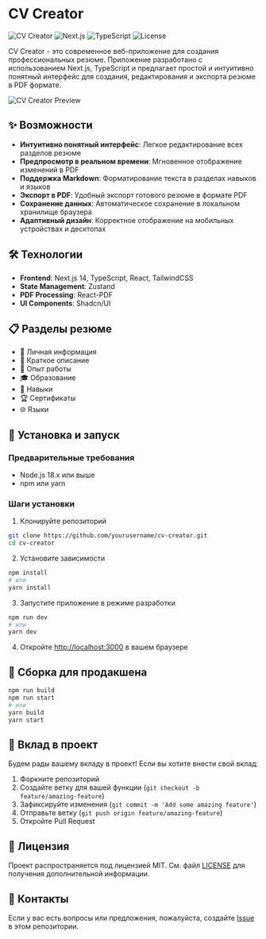 # CV Creator

![CV Creator](https://img.shields.io/badge/Status-Active-brightgreen)
![Next.js](https://img.shields.io/badge/Next.js-14-black)
![TypeScript](https://img.shields.io/badge/TypeScript-5-blue)
![License](https://img.shields.io/badge/License-MIT-green)

CV Creator - это современное веб-приложение для создания профессиональных резюме. Приложение разработано с использованием Next.js, TypeScript и предлагает простой и интуитивно понятный интерфейс для создания, редактирования и экспорта резюме в PDF формате.

![CV Creator Preview](https://placehold.co/600x400?text=CV+Creator)

## ✨ Возможности

- **Интуитивно понятный интерфейс**: Легкое редактирование всех разделов резюме
- **Предпросмотр в реальном времени**: Мгновенное отображение изменений в PDF
- **Поддержка Markdown**: Форматирование текста в разделах навыков и языков
- **Экспорт в PDF**: Удобный экспорт готового резюме в формате PDF
- **Сохранение данных**: Автоматическое сохранение в локальном хранилище браузера
- **Адаптивный дизайн**: Корректное отображение на мобильных устройствах и десктопах

## 🛠️ Технологии

- **Frontend**: Next.js 14, TypeScript, React, TailwindCSS
- **State Management**: Zustand
- **PDF Processing**: React-PDF
- **UI Components**: Shadcn/UI

## 📋 Разделы резюме

- 👤 Личная информация
- 📝 Краткое описание
- 💼 Опыт работы
- 🎓 Образование
- 🔧 Навыки
- 🏆 Сертификаты
- 🌐 Языки

## 🚀 Установка и запуск

### Предварительные требования

- Node.js 18.x или выше
- npm или yarn

### Шаги установки

1. Клонируйте репозиторий
```bash
git clone https://github.com/yourusername/cv-creator.git
cd cv-creator
```

2. Установите зависимости
```bash
npm install
# или
yarn install
```

3. Запустите приложение в режиме разработки
```bash
npm run dev
# или
yarn dev
```

4. Откройте [http://localhost:3000](http://localhost:3000) в вашем браузере

## 🔧 Сборка для продакшена

```bash
npm run build
npm run start
# или
yarn build
yarn start
```

## 🤝 Вклад в проект

Будем рады вашему вкладу в проект! Если вы хотите внести свой вклад:

1. Форкните репозиторий
2. Создайте ветку для вашей функции (`git checkout -b feature/amazing-feature`)
3. Зафиксируйте изменения (`git commit -m 'Add some amazing feature'`)
4. Отправьте ветку (`git push origin feature/amazing-feature`)
5. Откройте Pull Request

## 📄 Лицензия

Проект распространяется под лицензией MIT. См. файл [LICENSE](LICENSE) для получения дополнительной информации.

## 📧 Контакты

Если у вас есть вопросы или предложения, пожалуйста, создайте [Issue](https://github.com/yourusername/cv-creator/issues) в этом репозитории.

